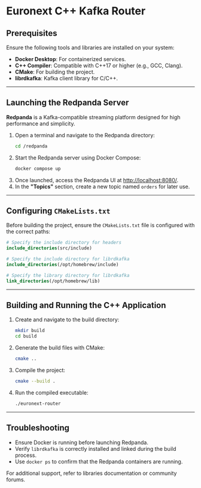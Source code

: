 # Euronext C++ Kafka Router

## Prerequisites

Ensure the following tools and libraries are installed on your system:

- **Docker Desktop**: For containerized services.
- **C++ Compiler**: Compatible with C++17 or higher (e.g., GCC, Clang).
- **CMake**: For building the project.
- **librdkafka**: Kafka client library for C/C++.

---

## Launching the Redpanda Server

**Redpanda** is a Kafka-compatible streaming platform designed for high performance and simplicity.

1. Open a terminal and navigate to the Redpanda directory:
   ```bash
   cd /redpanda
   ```
2. Start the Redpanda server using Docker Compose:
   ```bash
   docker compose up
   ```
3. Once launched, access the Redpanda UI at [http://localhost:8080/](http://localhost:8080/).
4. In the **"Topics"** section, create a new topic named `orders` for later use.

---

## Configuring `CMakeLists.txt`

Before building the project, ensure the `CMakeLists.txt` file is configured with the correct paths:

```cmake
# Specify the include directory for headers
include_directories(src/include)

# Specify the include directory for librdkafka
include_directories(/opt/homebrew/include)

# Specify the library directory for librdkafka
link_directories(/opt/homebrew/lib)
```

---

## Building and Running the C++ Application

1. Create and navigate to the build directory:
   ```bash
   mkdir build
   cd build
   ```
2. Generate the build files with CMake:
   ```bash
   cmake ..
   ```
3. Compile the project:
   ```bash
   cmake --build .
   ```
4. Run the compiled executable:
   ```bash
   ./euronext-router
   ```

---

## Troubleshooting

- Ensure Docker is running before launching Redpanda.
- Verify `librdkafka` is correctly installed and linked during the build process.
- Use `docker ps` to confirm that the Redpanda containers are running.

For additional support, refer to libraries documentation or community forums.

